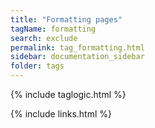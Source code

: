 ```yaml
---
title: "Formatting pages"
tagName: formatting
search: exclude
permalink: tag_formatting.html
sidebar: documentation_sidebar
folder: tags
---
```

{% include taglogic.html %}

{% include links.html %}
